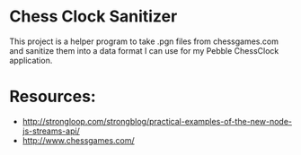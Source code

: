 # Chess Clock Sanitizer
This project is a helper program to take .pgn files from chessgames.com and sanitize them into a data format I can use for my Pebble ChessClock application.

# Resources:
* http://strongloop.com/strongblog/practical-examples-of-the-new-node-js-streams-api/
* http://www.chessgames.com/

